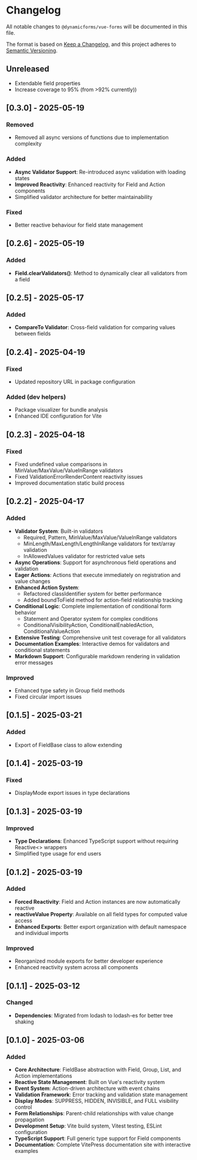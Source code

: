 # Changelog

All notable changes to `@dynamicforms/vue-forms` will be documented in this file.

The format is based on [Keep a Changelog](https://keepachangelog.com/en/1.1.0/),
and this project adheres to [Semantic Versioning](https://semver.org/spec/v2.0.0.html).

## Unreleased

- Extendable field properties
- Increase coverage to 95% (from >92% currently))

## [0.3.0] - 2025-05-19

### Removed
- Removed all async versions of functions due to implementation complexity

### Added
- **Async Validator Support**: Re-introduced async validation with loading states
- **Improved Reactivity**: Enhanced reactivity for Field and Action components
- Simplified validator architecture for better maintainability

### Fixed
- Better reactive behaviour for field state management

## [0.2.6] - 2025-05-19

### Added
- **Field.clearValidators()**: Method to dynamically clear all validators from a field

## [0.2.5] - 2025-05-17

### Added
- **CompareTo Validator**: Cross-field validation for comparing values between fields

## [0.2.4] - 2025-04-19

### Fixed
- Updated repository URL in package configuration

### Added (dev helpers)
- Package visualizer for bundle analysis
- Enhanced IDE configuration for Vite

## [0.2.3] - 2025-04-18

### Fixed
- Fixed undefined value comparisons in MinValue/MaxValue/ValueInRange validators
- Fixed ValidationErrorRenderContent reactivity issues
- Improved documentation static build process

## [0.2.2] - 2025-04-17

### Added
- **Validator System**: Built-in validators
    - Required, Pattern, MinValue/MaxValue/ValueInRange validators
    - MinLength/MaxLength/LengthInRange validators for text/array validation
    - InAllowedValues validator for restricted value sets
- **Async Operations**: Support for asynchronous field operations and validation
- **Eager Actions**: Actions that execute immediately on registration and value changes
- **Enhanced Action System**:
    - Refactored classIdentifier system for better performance
    - Added boundToField method for action-field relationship tracking
- **Conditional Logic**: Complete implementation of conditional form behavior
    - Statement and Operator system for complex conditions
    - ConditionalVisibilityAction, ConditionalEnabledAction, ConditionalValueAction
- **Extensive Testing**: Comprehensive unit test coverage for all validators
- **Documentation Examples**: Interactive demos for validators and conditional statements
- **Markdown Support**: Configurable markdown rendering in validation error messages

### Improved
- Enhanced type safety in Group field methods
- Fixed circular import issues

## [0.1.5] - 2025-03-21

### Added
- Export of FieldBase class to allow extending

## [0.1.4] - 2025-03-19

### Fixed
- DisplayMode export issues in type declarations

## [0.1.3] - 2025-03-19

### Improved
- **Type Declarations**: Enhanced TypeScript support without requiring Reactive<> wrappers
- Simplified type usage for end users

## [0.1.2] - 2025-03-19

### Added
- **Forced Reactivity**: Field and Action instances are now automatically reactive
- **reactiveValue Property**: Available on all field types for computed value access
- **Enhanced Exports**: Better export organization with default namespace and individual imports

### Improved
- Reorganized module exports for better developer experience
- Enhanced reactivity system across all components

## [0.1.1] - 2025-03-12

### Changed
- **Dependencies**: Migrated from lodash to lodash-es for better tree shaking

## [0.1.0] - 2025-03-06

### Added
- **Core Architecture**: FieldBase abstraction with Field, Group, List, and Action implementations
- **Reactive State Management**: Built on Vue's reactivity system
- **Event System**: Action-driven architecture with event chains
- **Validation Framework**: Error tracking and validation state management
- **Display Modes**: SUPPRESS, HIDDEN, INVISIBLE, and FULL visibility control
- **Form Relationships**: Parent-child relationships with value change propagation
- **Development Setup**: Vite build system, Vitest testing, ESLint configuration
- **TypeScript Support**: Full generic type support for Field components
- **Documentation**: Complete VitePress documentation site with interactive examples
